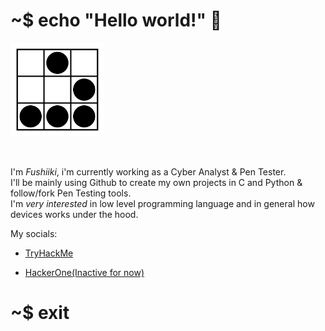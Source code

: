 # ~$ echo "Hello world!" 👋

<p><img alt="glider" title="glideremblem" src="Glider.svg.png" width="150" height="150" /></p></br>

I'm *Fushiiki*, i'm currently working as a Cyber Analyst & Pen Tester.</br>
I'll be mainly using Github to create my own projects in C and Python & follow/fork Pen Testing tools.</br>
I'm *very interested* in low level programming language and in general how devices works under the hood.</br>

My socials:

- <a href="https://tryhackme.com/p/Fushiiki" target="_blank">TryHackMe</a>

- <a href="https://hackerone.com/fushiiki/" target="_blank">HackerOne(Inactive for now)</a>

# ~$ exit
